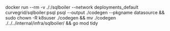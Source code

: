 docker run --rm -v ./:/sqlboiler --network deployments_default curvegrid/sqlboiler:psql psql --output ./codegen --pkgname datasource && sudo chown -R k8suser ./codegen && mv ./codegen ./../../internal/infra/sqlboiler/ && go mod tidy